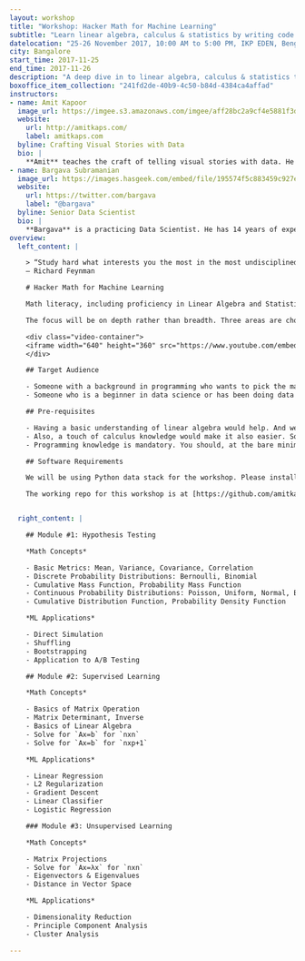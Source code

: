 ```yaml
---
layout: workshop
title: "Workshop: Hacker Math for Machine Learning"
subtitle: "Learn linear algebra, calculus & statistics by writing code and vis"
datelocation: "25-26 November 2017, 10:00 AM to 5:00 PM, IKP EDEN, Bengaluru"
city: Bangalore
start_time: 2017-11-25
end_time: 2017-11-26
description: "A deep dive in to linear algebra, calculus & statistics through the \"Hacker's way \" - by writing code and vis, not through formulae and proofs"
boxoffice_item_collection: "241fd2de-40b9-4c50-b84d-4384ca4affad"
instructors:
- name: Amit Kapoor
  image_url: https://imgee.s3.amazonaws.com/imgee/aff28bc2a9cf4e5881f3dd51d56d53b7.jpeg
  website:
    url: http://amitkaps.com/
    label: amitkaps.com
  byline: Crafting Visual Stories with Data
  bio: |
    **Amit** teaches the craft of telling visual stories with data. He conducts workshops and trainings on Data Science in Python and R, as well as on Data Visualisation topics. His background is in strategy consulting having worked with AT Kearney in India, then with Booz & Company in Europe and more recently for startups in Bangalore. He did his B.Tech in Mechanical Engineering from IIT, Delhi and PGDM (MBA) from IIM, Ahmedabad. You can find more about him at [amitkaps.com](http://amitkaps.com/) and tweet him at [@amitkaps](https://twitter.com/amitkaps).
- name: Bargava Subramanian
  image_url: https://images.hasgeek.com/embed/file/195574f5c883459c927ecfdef066715c
  website:
    url: https://twitter.com/bargava
    label: "@bargava"
  byline: Senior Data Scientist
  bio: |
    **Bargava** is a practicing Data Scientist. He has 14 years of experience delivering business analytics solutions to Investment Banks, Entertainment Studios and High-Tech companies. He has given talks and conducted workshops on Data Science, Machine Learning, Deep Learning and Optimization in Python and R. He has a Masters in Statistics from University of Maryland, College Park, USA. He is an ardent NBA fan. You can tweet to him at [@bargava](https://twitter.com/bargava).
overview:
  left_content: |

    > “Study hard what interests you the most in the most undisciplined, irreverent and original manner possible.”
    ― Richard Feynman

    # Hacker Math for Machine Learning

    Math literacy, including proficiency in Linear Algebra and Statistics, is a must for anyone pursuing a career in data science. The goal of this workshop is to introduce some key concepts from these domains that get used repeatedly in data science applications. Our approach is what we call the “Hacker’s way”. Instead of going back to formulae and proofs, we teach the concepts by writing code. And in practical applications. Concepts don’t remain sticky if the usage is never taught.

    The focus will be on depth rather than breadth. Three areas are chosen - Hypothesis Testing, Supervised Learning and Unsupervised Learning. They will be covered to sufficient depth - 50% of the time will be on the concepts and 50% of the time will be spent coding them.

    <div class="video-container">
    <iframe width="640" height="360" src="https://www.youtube.com/embed/UqwsRzFmu3c" frameborder="0" allowfullscreen class="video"></iframe>
    </div>

    ## Target Audience

    - Someone with a background in programming who wants to pick the math needed for data science and get a flavor for different data science problems
    - Someone who is a beginner in data science or has been doing data analysis (at least using Excel at a minimum) and wants to pick skills to take the next step in their data science career

    ## Pre-requisites

    - Having a basic understanding of linear algebra would help. And we know you may have forgotten all about it from your school or college days. So here is an amazing video playlist by @3blue1brown to learn [The Essence of Linear Algebra](https://www.youtube.com/playlist?list=PLZHQObOWTQDPD3MizzM2xVFitgF8hE_ab) in a very visual way.
    - Also, a touch of calculus knowledge would make it also easier. So if you want to brush up your basic calculus skills, then @3blue1brown has another amazing video playlist to learn [The Essence of Calculus](https://www.youtube.com/playlist?list=PLZHQObOWTQDMsr9K-rj53DwVRMYO3t5Yr) in a very visual way.
    - Programming knowledge is mandatory. You should, at the bare minimum, be able to write conditional statements, use loops, be comfortable writing functions and be able to understand code snippets and come up with programming logic. Since we will be using Python - brush up your basics there. Specifically, we expect you to know the first three sections from this: [http://anandology.com/python-practice-book/](http://anandology.com/python-practice-book/)

    ## Software Requirements

    We will be using Python data stack for the workshop. Please install Ananconda for Python 3.5 for the workshop. That has everything we need for the workshop. For attendees more curious, we will be using Jupyter Notebook as our IDE. We will be introducing numpy, scipy, seaborn, matplotlib, plotnine, statsmodel and scikit-learn.

    The working repo for this workshop is at [https://github.com/amitkaps/hackermath/](https://github.com/amitkaps/hackermath/)


  right_content: |

    ## Module #1: Hypothesis Testing

    *Math Concepts*

    - Basic Metrics: Mean, Variance, Covariance, Correlation
    - Discrete Probability Distributions: Bernoulli, Binomial
    - Cumulative Mass Function, Probability Mass Function
    - Continuous Probability Distributions: Poisson, Uniform, Normal, Beta, Gamma
    - Cumulative Distribution Function, Probability Density Function

    *ML Applications*

    - Direct Simulation
    - Shuffling
    - Bootstrapping
    - Application to A/B Testing

    ## Module #2: Supervised Learning

    *Math Concepts*

    - Basics of Matrix Operation
    - Matrix Determinant, Inverse
    - Basics of Linear Algebra
    - Solve for `Ax=b` for `nxn`
    - Solve for `Ax=b` for `nxp+1`

    *ML Applications*

    - Linear Regression
    - L2 Regularization
    - Gradient Descent
    - Linear Classifier
    - Logistic Regression

    ### Module #3: Unsupervised Learning

    *Math Concepts*

    - Matrix Projections
    - Solve for `Ax=λx` for `nxn`
    - Eigenvectors & Eigenvalues
    - Distance in Vector Space

    *ML Applications*

    - Dimensionality Reduction
    - Principle Component Analysis
    - Cluster Analysis

---
```

